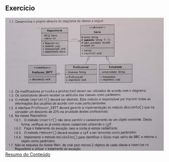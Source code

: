 ## Exercício

<img src="./assets/exercicio.png">

<a href="https://shard-move-3f4.notion.site/LP1-II-Unidade-49507e9971c04322a79dec3f5a125f4b" target="__blank">
  Resumo do Conteúdo
</a>